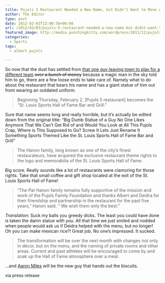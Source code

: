 ```yaml
---
title: Pujols 5 Restaurant Needed a New Name, but Didn’t Want to Move All the Sports Stuff Out
author: The Editor
type: post
date: 2012-02-03T13:00:58+00:00
url: /2012/02/03/pujols-5-restaurant-needed-a-new-name-but-didnt-want-to-move-all-the-sports-stuff-out/
featured_image: http://media.punchingkitty.com/wordpress/2011/12/pujols_statue.jpg
categories:
  - Sports
tags:
  - albert pujols

---
```

So now that the dust has settled from <a href="http://punchingkitty.com/2011/12/13/one-last-thing-on-pujols/" target="_blank">that one guy leaving town to play for a different team</a> <del>over a bunch of money</del> because a magic man in the sky told him to go, there are a few loose ends to take care of. Namely what to do about the restaurant that bears his name and has a giant statue of him out front wearing an outdated uniform.

> Beginning Thursday, February 2, [Pujols 5 restaurant] becomes the “St. Louis Sports Hall of Fame Bar and Grill.”

Sure that name seems long and really horrible, but it&#8217;s actually be edited down from the original title: &#8220;Big Dumb Statue of a Guy No One Likes Anymore That We Can&#8217;t Get Rid of and Would You Look at All This Pujols Crap, Where is This Supposed to Go? Screw It Lets Just Rename It Something Sports Themed Like the St. Louis Sports Hall of Fame Bar and Grill&#8221;

> The Hanon family, long known as one of the city&#8217;s finest restaurateurs, have acquired the exclusive restaurant theme rights to the logo and memorabilia of the St. Louis Sports Hall of Fame.

Big score. Really sounds like a lot of restaurants were clamoring for those rights. Take that small coffee and gift shop located at the exit of the St. Louis Sports Hall of Fame!

> “The Pat Hanon family remains fully supportive of the mission and work of the Pujols Family Foundation and thanks Albert and Deidra for their friendship and partnership in the restaurant for the past five years,” Hanon said. “ We wish them only the best.”

_Translation:_ Suck my balls you greedy dicks. The least you could have done is taken the damn statue with you. All that time we just smiled and nodded when people would ask us if Deidra helped with the menu, but no longer! Oh you can make mexican rice?! Great job. No one&#8217;s impressed. It sucked.

> The transformation will be over the next month with changes not only in décor, but on the menu, and the naming of private rooms and other areas. Current and past athletes will be encouraged to come by and soak up the Hall of Fame atmosphere over a meal.

&#8230;and <a href="http://punchingkitty.com/tag/aaron-miles/" target="_blank">Aaron Miles</a> will be the new guy that hands out the biscuits.

via press release